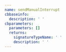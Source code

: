 ```yaml
---
name: sendManualInterrupt
cbbaseinfo:
  description: ' '
cbparameters:
  parameters: []
  returns:
    signatureTypeName: ' '
    description: ' '
---
```

<CBBaseInfo/> 
 <CBParameters/>